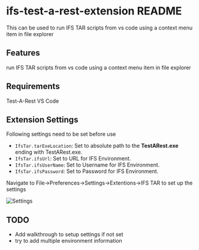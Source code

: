 # ifs-test-a-rest-extension README

This can be used to run IFS TAR scripts from vs code using a context menu item in file explorer

## Features

run IFS TAR scripts from vs code using a context menu item in file explorer

## Requirements

Test-A-Rest
VS Code

## Extension Settings

Following settings need to be set before use


* `IfsTar.tarExeLocation`: Set to absolute path to the **TestARest.exe** ending with TestARest.exe.
* `IfsTar.ifsUrl`: Set to URL for IFS Environment.
* `IfsTar.ifsUserName`: Set to Username for IFS Environment.
* `IfsTar.ifsPassword`: Set to Password for IFS Environment.

Navigate to File->Preferences->Settings->Extentions->IFS TAR to set up the settings

![Settings](https://dilshanwn.github.io/imagehost/TarSettings.jpg "Sample settings")

## TODO
* Add walkthrough to setup settings if not set
* try to add multiple environment information